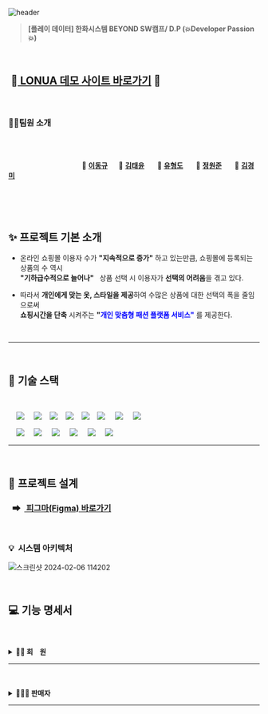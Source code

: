 ![header](https://capsule-render.vercel.app/api?type=Waving&color=F7BE81&height=250&section=header&text=👕LONUA👕&desc=All%20For%20Individual%20Customized%20Fashion&descSize=20&descAlign=50&descAlignY=70&fontSize=100&animation=fadeIn&fontColor=B404AE)

> **[플레이 데이터] 한화시스템 BEYOND SW캠프/ D.P (💥Developer Passion💥)**

<br>

## &nbsp;👔[ LONUA 데모 사이트 바로가기](https://www.lonuashop.kro.kr) 👔

<br>

### 🤼‍♂️팀원 소개

<br><br>

&nbsp;　&nbsp;　&nbsp;　&nbsp;　&nbsp;　&nbsp;　&nbsp;　&nbsp;　 🐻 **[이동규](https://github.com/PTCman)**&nbsp;　 🦁 **[김태윤](https://github.com/thanks9807)** &nbsp;　 🐶 **[유형도](https://github.com/hyungdoyou)** &nbsp;　 🐯 **[정원준](https://github.com/Wonjunmar)** &nbsp;　 🐺 **[김경미](https://github.com/asasd)**
<br><br><br><br><br>

## ✨ 프로젝트 기본 소개

- 온라인 쇼핑몰 이용자 수가 **"지속적으로 증가"** 하고 있는만큼, 쇼핑몰에 등록되는 상품의 수 역시  
  **"기하급수적으로 늘어나"** &nbsp;&nbsp;상품 선택 시 이용자가 **선택의 어려움**을 겪고 있다.

- 따라서 **개인에게 맞는 옷, 스타일을 제공**하여 수많은 상품에 대한 선택의 폭을 줄임으로써  
  **쇼핑시간을 단축** 시켜주는 **"<span style="color:blue">개인 맞춤형 패션 플랫폼 서비스"</span>** 를 제공한다.

<br>

---

<br>

## 📌 기술 스택

<br>

&nbsp;&nbsp;&nbsp;&nbsp;<img src="https://img.shields.io/badge/HTML5-E34F26?style=flat&logo=HTML5&logoColor=white">
&nbsp;&nbsp;&nbsp;&nbsp;<img src="https://img.shields.io/badge/CSS3-1572B6?style=flat&logo=CSS3&logoColor=white">&nbsp;&nbsp;&nbsp;&nbsp;<img src="https://img.shields.io/badge/JavaScript-F7DF1E?style=flat&logo=JavaScript&logoColor=black">&nbsp;&nbsp;&nbsp;&nbsp;<img src="https://img.shields.io/badge/CSS-1572B6?style=flat&logo=CSS3&logoColor=white&color=darkblue">&nbsp;&nbsp;&nbsp;&nbsp;<img src="https://img.shields.io/badge/Vue-FC08D?style=flat&logo=Vue.js&logoColor=black&color=lightgreen">&nbsp;&nbsp;&nbsp;&nbsp;<img src="https://img.shields.io/badge/Ununtu-E95420?style=flat&logo=Ubuntu&logoColor=black&color=darkorange">
&nbsp;&nbsp;&nbsp;&nbsp;<img src="https://img.shields.io/badge/nginx-%23009639.svg?style=flat&logo=nginx&logoColor=white"></a>
&nbsp;&nbsp;&nbsp;&nbsp;<img src="https://img.shields.io/badge/Pinia-0285C9?style=flat&color=dark"></a></a>
<br>

&nbsp;&nbsp;&nbsp;&nbsp;<img src="https://img.shields.io/badge/GitHub-181717?style=flat&logo=GitHub&logoColor=white&color=black"></a></a>
&nbsp;&nbsp;&nbsp;&nbsp;<img src="https://img.shields.io/badge/Git-F05032?style=flat&logo=Git&logoColor=white&color=ffa500"></a></a>
&nbsp;&nbsp;&nbsp;&nbsp;<img src="https://img.shields.io/badge/MySQL InnoDB-4479A1?style=flat&logo=MySQL&logoColor=white"/></a></a>
&nbsp;&nbsp;&nbsp;&nbsp;<img src="https://img.shields.io/badge/Amazon AWS-232F3E?style=flat&logo=AmazonAWS&logoColor=black&color=orange"/></a></a>
&nbsp;&nbsp;&nbsp;&nbsp;<img src="https://img.shields.io/badge/Amazon S3-569A31?style=flat&logo=Amazon S3&logoColor=white&color=red"/></a></a>
&nbsp;&nbsp;&nbsp;&nbsp;<img src="https://img.shields.io/badge/Amazon%20EC2-FF9900?style=flat&logo=Amazon%20EC2&logoColor=white"></a></a>

---

<br>

## 💾 프로젝트 설계

### &nbsp;&nbsp;➡ &nbsp;[ 피그마(Figma) 바로가기](https://www.figma.com/file/y0feF1Z0msfu71CPTd7Xaj/LONUA-FIGMA?type=design&node-id=0-1&mode=design)

<br>

### 💡&nbsp;&nbsp;시스템 아키텍처


![스크린샷 2024-02-06 114202](https://github.com/beyond-sw-camp/be02-3rd-developer_passion-fashion/assets/148875644/0770bd98-250a-4eb9-9802-256ba44e2eeb)

<br>

## 💻 기능 명세서

<br>
<br>

<details>
<summary><b>🫅🏻 회&nbsp;&nbsp;&nbsp;&nbsp;원</b></summary><br>
    <div>
         <details>
         <summary><b>회원 가입 및 이메일 인증</b></summary>
                  <br>
         <p><b>➡ 회원이 회원 정보 [ 이메일, 패스워드, 이름, 생년월일, 성별, 전화번호, 집주소, 선호 스타일, <br>
         &nbsp;&nbsp;　상체 유형, 하체 유형 ] 를 입력하여 회원 가입을 진행한다.</b></p>
         <p><b>➡ 회원이 입력한 이메일로 온 인증메일을 통해 이메일 인증을 완료한 뒤 로그인한다.</b></p><br>
         <p><img src="https://github.com/beyond-sw-camp/be02-2nd-developer_passion-fashion/assets/148875644/9d9cd537-4604-45cf-99d2-7ff0e4c6f420"/></p>
         </details><br>
	 <details>
         <summary><b>본인의 회원 정보 수정</b></summary>
                  <br>
         <p><b>➡ 회원이 마이페이지의 "회원정보 수정" 페이지에서 비밀번호를 입력 후, 비밀번호가 일치하면 <br>
         &nbsp;&nbsp;　회원정보 수정 페이지로 이동된다.</b></p>
         <p><b>➡ 회원이 수정하고 싶은 내용 [ 집 주소, 전화번호, 선호 스타일, 상/하체 유형 등 ] 을 입력하여<br> 
         &nbsp;&nbsp;　회원 정보를 수정한다.</b></p><br>
         <p><img src="https://github.com/beyond-sw-camp/be02-2nd-developer_passion-fashion/assets/148875644/97aff7be-60d4-48a7-b39f-1d137c67149a"/></p>
         </details><br>
	 <details>
         <summary><b>회원 탈퇴</b></summary>
                  <br>
         <p><b>➡ 회원이 마이페이지의 "회원 탈퇴" 페이지에서 회원 탈퇴를 진행한다. ( 회원의 상태 "status" 가 False로 변경 )</b></p><br>
         <p><img src="https://github.com/beyond-sw-camp/be02-2nd-developer_passion-fashion/assets/148875644/96057624-189b-4b51-82b1-026b6af326fb"/></p>
         </details><br>
	 <details>
         <summary><b> 이메일 로그인</b></summary>
                  <br>
         <p><b>➡ 회원이 [ 이메일, 패스워드 ] 를 입력하여 로그인을 시도한다.</b></p>
         <p><b>➡ 로그인이 성공하면 세션 스토리지에 발급받은 jwt 토큰이 저장된다.</b></p><br>
         <p><img src="https://github.com/beyond-sw-camp/be02-2nd-developer_passion-fashion/assets/148875644/aaf4e0be-dd46-4ee0-997b-a7ad85af33ab"/></p>
         </details><br>
	 <details>
         <summary><b>카카오 로그인</b></summary>
                  <br>
         <p><b>➡ 회원이 카카오 계정을 통해 회원가입/로그인 후 서비스를 이용한다.</b></p><br>
         <p><img src="https://github.com/beyond-sw-camp/be02-3rd-developer_passion-fashion/assets/148875644/49d732e8-ba59-4359-8e0b-44feb120b302"/></p>
         </details><br>
	 <details>
         <summary><b>쿠폰 조회 및 사용</b></summary>
                  <br>
         <p><b>➡ 회원이 마이페이지의 "받은 쿠폰" 페이지에서 쿠폰 전체 목록을 조회한다.</b></p>
         <p><b>➡ "받은 쿠폰" 은 장바구니에서 주문/결제 전에 적용할 수 있다.</b></p><br>
         <p><img src="https://github.com/beyond-sw-camp/be02-2nd-developer_passion-fashion/assets/148875644/306e26d9-c18e-4c34-9276-36dc4bc639e9"/></p>
         </details><br>
	 <details>
         <summary><b>상품 전체 목록 및 상품 세부정보 조회</b></summary>
                  <br>
         <p><b>➡ 회원이 헤더에서 전체 상품의 목록을 조회한다.</b></p>
         <p><b>➡ 회원이 보고싶은 상품을 클릭하여 상품의 세부 정보를 조회한다.</b></p><br>
         <p><img src="https://github.com/beyond-sw-camp/be02-3rd-developer_passion-fashion/assets/40519125/baa2c14d-40ea-4f9c-9830-39d1315a9c1d"/></p>
         </details><br>
	 <details>
         <summary><b>브랜드별 상품 목록 조회</b></summary>
                  <br>
         <p><b>➡ 회원이 헤더에서 원하는 "브랜드를 선택" 하여 브랜드 별 상품 목록을 조회한다.</b></p><br>
         <p><img src=""/></p>
         </details><br>
         	 <details>
         <summary><b>카테고리별 상품 목록 조회</b></summary>
                  <br>
         <p><b>➡ 회원이 헤더에서 원하는 "카테고리를 선택" 하여 카테고리 별 상품 목록을 조회한다.</b></p><br>
         <p><img src=""/></p>
         </details><br>
         	 <details>
         <summary><b>스타일별 상품 목록 조회</b></summary>
                  <br>
         <p><b>➡ 회원이 헤더에서 원하는 "스타일을 선택" 하여 스타일 별 상품 목록을 조회한다.</b></p><br>
         <p><img src=""/></p>
         </details><br>
	 <details>
         <summary><b>상품에 대한 좋아요 기능</b></summary>
                  <br>
         <p><b>➡ 회원이 원하는 상품에 "♡" 클릭하여 "좋아요" 를 누르고, 마이페이지의 "My ♥ Item" 페이지에서 목록을 조회한다.</b></p>
         <p><b>➡ 좋아요 페이지에서 상품 클릭 시 상품 상세 페이지로 이동하며, "좋아요" 취소도 가능하다.</b></p><br>
         <p><img src="https://github.com/beyond-sw-camp/be02-2nd-developer_passion-fashion/assets/148875644/0998f808-0a9e-44e0-8b83-61b49fedc20a"/></p>
         </details><br>
	 <details>
         <summary><b>장바구니에 상품 등록</b></summary>
                  <br>
         <p><b>➡ 회원이 상품 상세 페이지에서 원하는 상품을 장바구니에 담는다.</b></p>
          <p><b>➡ 회원이 장바구니 페이지에서 장바구니에 담긴 상품 목록 전체를 조회한다.</b></p><br>
         <p><img src="https://github.com/beyond-sw-camp/be02-2nd-developer_passion-fashion/assets/148875644/dc80a4a8-4424-474a-8197-61b24654a7cc"/></p>
         </details><br>
	 <details>
         <summary><b>장바구니에 담긴 상품 1개 삭제 및 전체 삭제</b></summary>
                  <br>
         <p><b>➡ 회원이 장바구니에 담긴 상품 1개를 클릭하여 삭제한다.</b></p>
         <p><b>➡ 회원이 "전체상품 삭제" 버튼을 클릭 하여 장바구니에 담긴 상품 전체를 삭제한다.</b></p><br>
         <p><img src="https://github.com/beyond-sw-camp/be02-3rd-developer_passion-fashion/assets/40519125/0650804b-4d39-4c76-a80c-5f5569763681"/></p>
         </details><br>
         	 <details>
         <summary><b>상품 주문 및 결제</b></summary>
                  <br>
         <p><b>➡ 회원이 장바구니에서 원하는 상품만 선택하여 주문한다.</b></p>
         <p><b>➡ 회원이 주문 시 원하는 상품에 쿠폰을 적용하여 할인된 가격으로 주문한다.</b></p><br>
         <p><img src="https://github.com/beyond-sw-camp/be02-2nd-developer_passion-fashion/assets/148875644/3af41715-e383-4ed5-9261-5f7ed4e42316"/></p>
         </details><br>
	 <details>
         <summary><b>전체 주문 내역 조회 및 리뷰 작성</b></summary>
                  <br>
         <p><b>➡ 회원이 주문한 상품의 전체 목록을 조회한다.</b></p><br>
         <p><img src=""/></p>
         </details><br>
	 <details>
         <summary><b>등록한 리뷰 조회 및 삭제</b></summary>
                  <br>
         <p><b>➡ 회원이 마이페이지의 "리뷰" 페이지에서 등록한 리뷰 목록을 조회 및 삭제한다.</b></p><br>
         <p><img src="https://github.com/beyond-sw-camp/be02-2nd-developer_passion-fashion/assets/148875644/8cad0ad8-09de-4d46-861b-1371507beb06"/></p>
         </details><br>
	 <details>
         <summary><b>상품에 대한 문의</b></summary>
                  <br>
         <p><b>➡ 회원이 상품 상세페이지에서 [ 질문 유형, 질문 제목, 질문 내용 ] 을 입력 하여 질문을 등록한다.</b></p>
           <p><b>➡ 해당 상품에 등록된 질문들을 상품 상세페이지에서 확인한다.</b></p><br>
         <p><img src="https://github.com/beyond-sw-camp/be02-2nd-developer_passion-fashion/assets/148875644/11c37b9f-e7f3-40bb-828b-a5c1470a1e14"/></p>
         </details><br>
	 <details>
         <summary><b>질문 조회 및 삭제</b></summary>
                  <br>
         <p><b>➡ 회원이 마이페이지의 "질문 페이지" 에서 등록 했던 질문들을 조회하고, 삭제한다.</b></p><br>
         <p><img src="https://github.com/beyond-sw-camp/be02-2nd-developer_passion-fashion/assets/148875644/af4a9e3a-62b6-4ab2-8127-c882080cfb87"/></p>
         </details><br>
    </div>
</details>

---

<br>
<br>
<details>
<summary><b>🤵🏻‍♂️ 판매자</b></summary><br>
    <div>
    	 <details>
         <summary><b>판매자 회원가입</b></summary>
                  <br>
         <p><b>➡ 판매자가 [ 이메일 아이디, 패스워드, 브랜드명, 브랜드 고유키, 판매자명 ] 을 입력하여 회원가입한다. <br><br>
         <p><img src="https://github.com/beyond-sw-camp/be02-2nd-developer_passion-fashion/assets/148875644/81fa9faa-a9ed-4a73-a487-7f822004922d"/></p>
         </details><br>
    	 <details>
         <summary><b>판매자 로그인</b></summary>
                  <br>
         <p><b>➡ 판매자가 [ 이메일 아이디, 패스워드 ] 를 입력하여 로그인한다.</b></p><br>
         <p><img src="https://github.com/beyond-sw-camp/be02-2nd-developer_passion-fashion/assets/148875644/6de7b500-7ac2-43b9-b9a9-6cdea32c4e76"/></p>
         </details><br>
	 <details>
         <summary><b>판매 상품 등록</b></summary>
                  <br>
         <p><b>➡ 브랜드(판매자)가 [ 브랜드 IDX, 카테고리 IDX, 스타일 IDX, 상품명, 상품수량, 가격, 상의 및 하의에 대한 치수,<br> 
         &nbsp;&nbsp;&nbsp;&nbsp;&nbsp;상품 이미지 및 상품 설명 이미지 ] 를 입력하여 판매 상품을 등록한다.</b></p><br>
         <p><img src=""/></p>
         </details><br>
    </div>
</details>

---
